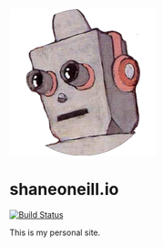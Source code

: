 ![Logo](./src/pages/photo.png)

# shaneoneill.io

[![Build Status](https://travis-ci.org/zeevosec/shaneoneill.io.svg?branch=master)](https://travis-ci.org/dwyl/learn-travis)

This is my personal site.
